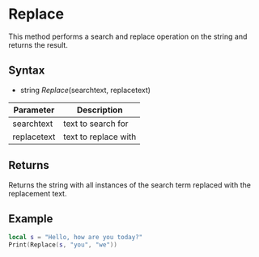 # Replace

This method performs a search and replace operation on the string and returns the result.

## Syntax

- string *Replace*(searchtext, replacetext)

| Parameter | Description |
| --- | --- |
| searchtext | text to search for |
| replacetext | text to replace with |

## Returns

Returns the string with all instances of the search term replaced with the replacement text.

## Example

```lua
local s = "Hello, how are you today?"
Print(Replace(s, "you", "we"))
```

